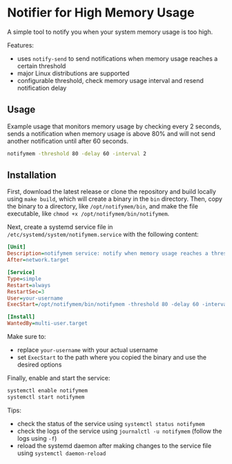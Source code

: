# Notifier for High Memory Usage

A simple tool to notify you when your system memory usage is too high.

Features:

- uses `notify-send` to send notifications when memory usage reaches a certain threshold
- major Linux distributions are supported
- configurable threshold, check memory usage interval and resend notification delay

## Usage

Example usage that monitors memory usage by checking every 2 seconds, sends a notification when memory usage is above 80% and will not send another notification until after 60 seconds.

```bash
notifymem -threshold 80 -delay 60 -interval 2
```

## Installation

First, download the latest release or clone the repository and build locally using `make build`, which will create a binary in the `bin` directory. Then, copy the binary to a directory, like `/opt/notifymem/bin`, and make the file executable, like `chmod +x /opt/notifymem/bin/notifymem`.

Next, create a systemd service file in `/etc/systemd/system/notifymem.service` with the following content:

```ini
[Unit]
Description=notifymem service: notify when memory usage reaches a threshold
After=network.target

[Service]
Type=simple
Restart=always
RestartSec=3
User=your-username
ExecStart=/opt/notifymem/bin/notifymem -threshold 80 -delay 60 -interval 2

[Install]
WantedBy=multi-user.target
```

Make sure to:

- replace `your-username` with your actual username
- set `ExecStart` to the path where you copied the binary and use the desired options

Finally, enable and start the service:

```bash
systemctl enable notifymem
systemctl start notifymem
```

Tips:

- check the status of the service using `systemctl status notifymem`
- check the logs of the service using `journalctl -u notifymem` (follow the logs using `-f`)
- reload the systemd daemon after making changes to the service file using `systemctl daemon-reload`
